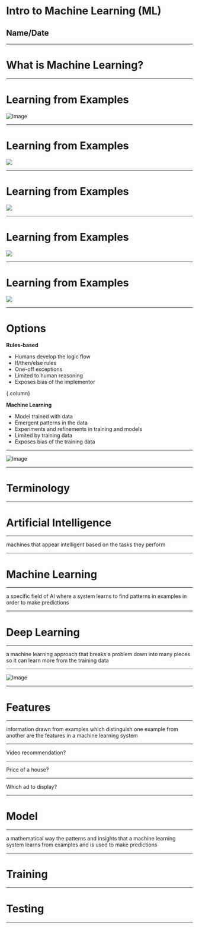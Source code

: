 # Intro to Machine Learning (ML)
## Name/Date

<!--
Background content for the slides:
https://developers.google.com/machine-learning/amli-content/what-is-ml/intro
https://developers.google.com/machine-learning/amli-content/what-is-ml/terminology	`
-->

---

# What is Machine Learning?

---

# Learning from Examples

![Image](https://file.io/HEwIRT)

<!--
Machine learning uses examples to identify patterns and make predictions on new examples. 

Imagine if you brought a young child to the zoo, and upon arriving at the lion exhibit, the child pointed at a lion and said, “It’s a kitty!”
-->

---

# Learning from Examples

![](https://cdn.mos.cms.futurecdn.net/vChK6pTy3vN3KbYZ7UU7k3-320-80.jpg)

<!--
Would you be surprised? Maybe the child has not seen a lion before, but does have a kitten at home, so they said the closest thing they could think of. 
-->

---

# Learning from Examples

![](http://stmedia.stimg.co/Cecil.JPG?fit=crop&crop=faces)

<!--
You inform the child this animal is a lion and continue your day at the zoo.
-->

---

# Learning from Examples

![](https://previews.123rf.com/images/gmack007/gmack0071708/gmack007170800006/85074775-a-tiger-laying-down-shot-in-hdr.jpg)

<!--
Later, you arrive at the tiger cage and the child now says, “It’s a lion!” (perhaps they now think all big cats are lions…) You might clarify for the child that tigers have stripes, while lions don’t.

We expect children to learn from their surroundings, and when they get something wrong, we provide feedback to help them improve. The child's understanding of cats, lions, and tigers improves with feedback.

Similarly, machine learning makes predictions based on feedback while learning from examples.
-->

---

# Learning from Examples
![](https://images-na.ssl-images-amazon.com/images/I/71rgVdaE0sL._SX425_.jpg)

<!--
A machine learning algorithm might have a hard time determining whether this is a kitten or a lion -- but then again, so might the child from the zoo.
-->

 ---

# Options

**Rules-based**
* Humans develop the logic flow
* If/then/else rules
* One-off exceptions
* Limited to human reasoning
* Exposes bias of the implementor

{.column}

**Machine Learning**
* Model trained with data
* Emergent patterns in the data
* Experiments and refinements in training and models
* Limited by training data
* Exposes bias of the training data

<!--
Before machine learning, many problems used a “rules-based approach”, which makes predictions based on a list of rules. In some situations it’s useful to have this human input, but it’s challenging to maintain as new rules are needed for each change in user needs or ecosystem.

Consider the problem of deciding whether an animal picture is a lion. A rules based approach might check for various things: whether the animal has 2 ears, whiskers, walks on 4 legs, and is large. But what if you forget to include a rule for no stripes? What if the picture is of a lion cub, which isn’t large?

A machine learning approach would be able to look through a large number of examples to find the patterns of what a lion looks like without being explicitly told. ML systems are easier to update as user needs and the ecosystem changes. Some more advantages and disadvantages of both approaches are shown here.
-->

---



![Image](https://file.io/4yqZYv)

<!--
Machine learning is an iterative process that requires large amounts of data to learn useful, generalizable patterns. 

Your first step in approaching a problem should always be to define a clear, user-focused goal. Then, decide whether to take a rules-based or machine learning approach based on how the advantages of each fit to your goal (generally, if you have a large amount of diverse data, machine learning is the way to go). 

No matter your approach, you’ll then need to test and refine your system until goals are met.
-->

---

# Terminology 

<!--
There are many key terms you’ll encounter in this class, and in your machine learning work. Here’s an overview of some of the most important terms.
-->

---

# Artificial Intelligence 

<!--
What is artificial intelligence?
-->

---

machines that appear intelligent based on the tasks they perform

<!--
You might think of crazy robots like in “Ex Machina”, or chatbots like Google Home, but AI is a very broad field -- in fact, machine learning is actually a specific field of AI.
-->

---

# Machine Learning 

<!--
What is machine learning then?
-->

---

a specific field of AI where a system learns to find patterns in examples in order to make predictions

<!--
Machine learning is a strategy through which AI can appear “intelligent” when performing tasks
-->

--- 

# Deep Learning 

<!--
“Deep learning” is a term that has become more and more widely used in recent years, due to the increasing availability of data.
-->

---

a machine learning approach that breaks a problem down into many pieces so it can learn more from the training data

<!--
Deep learning is a specific type of machine learning approach that gets its name from the large number of layers often used to build a neural network. Because these models are so complex, different layers can often learn different insights about the problem.

For example, a neural network classifying images of animals could have a layer that examines the colors in the image and another that looks for shapes. The insights from layers like these can be combined to identify, for example, whether an image shows a lion or a tiger.
-->

---

![Image](https://file.io/SLUDs7)

<!--
Sometimes these terms are used interchangeably, but that’s not quite correct. Deep learning is a specific technique in machine learning, which is a subfield in AI.
-->

---

# Features 

<!--
Now let’s dive deeper into what goes into a machine learning system.
-->

---

information drawn from examples which distinguish one example from another are the features in a machine learning system

<!--
For example, if we were trying to decide whether an image was of a lion or a tiger, useful features could be whether an animal has a mane or stripes. 

Some machine learning approaches (like deep learning) can automatically detect important features. But very often, you’ll need to define what features to include based on your specific goal.
-->

---

Video recommendation?

<!--
Say your goal is to give good video recommendations to viewers. What features / distinguishing information might be useful?

ex:
video topic
number of views
creator of video
-->

---

Price of a house?

<!--
What if your goal is to predict the price of a house?

ex:
location
# bedrooms
size of property
-->

---

Which ad to display?

<!--
What if you’re predicting which ad to display to someone using google search?

ex:
user’s query
type of device
time of day
-->

---

# Model 

<!--
These features are used in a model to make predictions.
-->

---

a mathematical way the patterns and insights that a machine learning system learns from examples and is used to make predictions

<!-- A model specifies how your machine learning system will actually learn patterns and insights. The model will then make predictions based on what it learned. Different models perform better on different problems -- we’ll discuss several common types of models in a later lecture.
-->

---

# Training 

<!--
Teaching a model the difference between a lion photo and a tiger photo requires training data. Training data is a large set of examples related to the problem you are trying to solve. The model will make predictions based on the patterns found in the training data.

In one type of machine learning, known as supervised learning, the examples are labeled. For example, the title of an image could be "Lion" or "Not a Lion." The model could use these titles as feedback, learning better how to classify images.

Especially with more data, models can become so complex that the details of how the model makes its predictions are difficult to understand. It’s important to continually evaluate and try to understand the output of your models. 
-->

---

# Testing 

<!--
Machine learning makes predictions on new data based on previous examples (training data). If your lion-detecting model adequately distinguishes lions from tigers, the model is performing successfully. If not, you can experiment with additional training data or other approaches to improve the results.

The data you use for testing should be representative of your problem and goal. Then your performance on the testing dataset should give you an idea of how your model will perform on totally new, real data.
-->

---

<!--
It’s important to always have a separate training dataset and testing dataset. If you observe high performance on the training data but lower performance on the separate testing data, it’s a sign of overfitting. Overfitting occurs when a model conforms too much to its training data and cannot generalize to make predictions about new data. For example, if none of the tigers in the training data have white fur, the model could assume all tigers have orange fur.

Just like the child from the zoo, a machine learning model will do the best it can with the information it has. Overfitting can be mitigated by looking for blind spots and bias in data and processes. It might also be a sign that you need more training data. We’ll have a deeper discussion of how to improve performance of machine learning models, including reducing overfitting, later in the class.
-->










